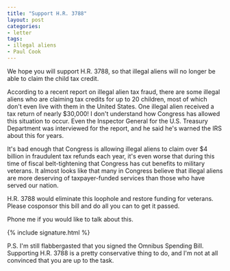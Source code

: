 ```yaml
---
title: "Support H.R. 3788"
layout: post
categories:
- letter
tags:
- illegal aliens
- Paul Cook
---
```


We hope you will support H.R. 3788, so that illegal aliens will no longer be able to claim the child tax credit.

According to a recent report on illegal alien tax fraud, there are some illegal aliens who are claiming tax credits for up to 20 children, most of which don't even live with them in the United States. One illegal alien received a tax return of nearly $30,000! I don't understand how Congress has allowed this situation to occur. Even the Inspector General for the U.S. Treasury Department was interviewed for the report, and he said he's warned the IRS about this for years.

It's bad enough that Congress is allowing illegal aliens to claim over $4 billion in fraudulent tax refunds each year, it's even worse that during this time of fiscal belt-tightening that Congress has cut benefits to military veterans. It almost looks like that many in Congress believe that illegal aliens are more deserving of taxpayer-funded services than those who have served our nation.

H.R. 3788 would eliminate this loophole and restore funding for veterans. Please cosponsor this bill and do all you can to get it passed.

Phone me if you would like to talk about this.

{% include signature.html %}

P.S. I'm still flabbergasted that you signed the Omnibus Spending Bill. Supporting H.R. 3788 is a pretty conservative thing to do, and I'm not at all convinced that you are up to the task.